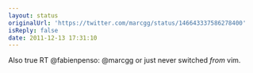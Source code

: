 ```yaml
---
layout: status
originalUrl: 'https://twitter.com/marcgg/status/146643337586278400'
isReply: false
date: 2011-12-13 17:31:10
---
```


Also true RT @fabienpenso: @marcgg or just never switched *from* vim.

